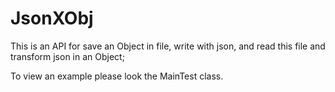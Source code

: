 JsonXObj
========

This is an API for save an Object in file, write with json, and read this file and transform json in an Object;

To view an example please look the MainTest class.


